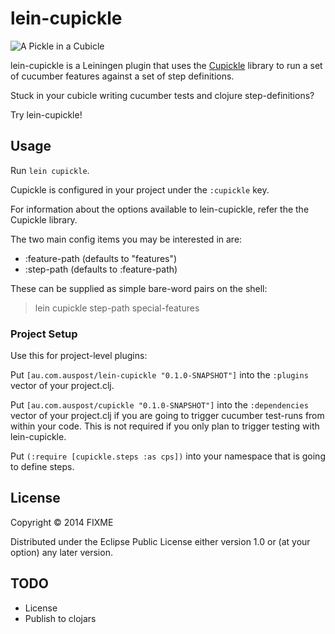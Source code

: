# lein-cupickle

![A Pickle in a Cubicle](http://i.imgur.com/Ost19IX.png)

lein-cupickle is a Leiningen plugin that uses the [Cupickle](https://github.com/MyPost/cupickle)
library to run a set of cucumber features against a set of step definitions.

Stuck in your cubicle writing cucumber tests and clojure step-definitions?

Try lein-cupickle!


## Usage

Run `lein cupickle`.

Cupickle is configured in your project under the `:cupickle` key.

For information about the options available to lein-cupickle, refer
the the Cupickle library.

The two main config items you may be interested in are:

* :feature-path (defaults to "features")
* :step-path    (defaults to :feature-path)

These can be supplied as simple bare-word pairs on the shell:

> lein cupickle step-path special-features


### Project Setup

Use this for project-level plugins:

Put `[au.com.auspost/lein-cupickle "0.1.0-SNAPSHOT"]` into the `:plugins` vector of your project.clj.

Put `[au.com.auspost/cupickle "0.1.0-SNAPSHOT"]` into the `:dependencies`
vector of your project.clj if you are going to trigger cucumber test-runs from
within your code. This is not required if you only plan to trigger testing with
lein-cupickle.

Put `(:require [cupickle.steps :as cps])` into your namespace that is going to define steps.


## License

Copyright © 2014 FIXME

Distributed under the Eclipse Public License either version 1.0 or (at
your option) any later version.


## TODO

* License
* Publish to clojars

